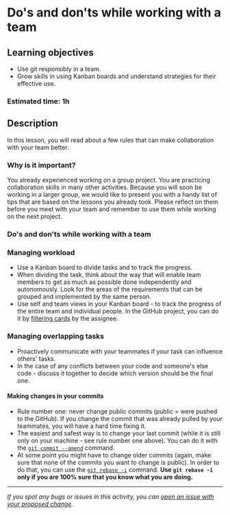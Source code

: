 # Do's and don'ts while working with a team

## Learning objectives
- Use git responsibly in a team.
- Grow skills in using Kanban boards and understand strategies for their effective use.

### Estimated time: 1h

## Description
In this lesson, you will read about a few rules that can make collaboration with your team better.

### Why is it important?
You already experienced working on a group project. You are practicing collaboration skills in many other activities.
Because you will soon be working in a larger group, we would like to present you with a handy list of tips that are based on the lessons you already took.
Please reflect on them before you meet with your team and remember to use them while working on the next project.

### Do's and don'ts while working with a team

### Managing workload
- Use a Kanban board to divide tasks and to track the progress.
- When dividing the task, think about the way that will enable team members to get as much as possible done independently and autonomously. Look for the areas of the requirements that can be grouped and implemented by the same person.
- Use self and team views in your Kanban board - to track the progress of the entire team and individual people. In the GitHub project, you can do it by [filtering cards](https://docs.github.com/en/issues/organizing-your-work-with-project-boards/tracking-work-with-project-boards/filtering-cards-on-a-project-board) by the assignee.

### Managing overlapping tasks

- Proactively communicate with your teammates if your task can influence others' tasks.
- In the case of any conflicts between your code and someone's else code - discuss it together to decide which version should be the final one.

#### Making changes in your commits
- Rule number one: never change public commits (public = were pushed to the GitHub). If you change the commit that was already pulled by your teammates, you will have a hard time fixing it.
- The easiest and safest way is to change your last commit (while it is still only on your machine - see rule number one above). You can do it with the [`git commit --amend`](https://www.atlassian.com/git/tutorials/rewriting-history#git-commit--amend) command.
- At some point you might have to change older commits (again, make sure that none of the commits you want to change is public). In order to do that, you can use the [`git rebase -i`](https://www.atlassian.com/git/tutorials/rewriting-history#git-rebase-i) command. **Use `git rebase -i` only if you are 100% sure that you know what you are doing.**

------

_If you spot any bugs or issues in this activity, you can [open an issue with your proposed change](https://github.com/microverseinc/curriculum-transversal-skills/blob/main/git-github/articles/open_issue.md)._
